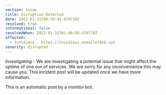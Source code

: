 ```yaml
---
section: issue
title: Disruption Detected
date: 2022-01-31T00:59:43.479710Z
resolved: true
informational: false
resolvedWhen: 2022-01-31T01:00:50.470778Z
affected:
  - Invidious - https://invidious.esmailelbob.xyz
severity: disrupted
---
```

*Investigating* - We are investigating a potential issue that might affect the uptime of one our of services. We are sorry for any inconvenience this may cause you. This incident post will be updated once we have more information.

This is an automatic post by a monitor bot.
        